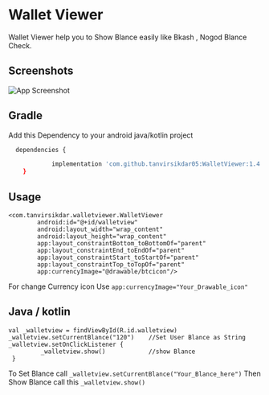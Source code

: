 
# Wallet Viewer

Wallet Viewer help you to Show Blance easily like Bkash , Nogod Blance Check.

## Screenshots

![App Screenshot](https://github.com/tanvirsikdar05/WalletViewer/assets/35676901/66de03c6-e447-47b0-976c-40abe516b35c)




## Gradle

Add this Dependency to your android java/kotlin project

```bash
  dependencies {

	        implementation 'com.github.tanvirsikdar05:WalletViewer:1.4.0'
	}
```
## Usage
```
<com.tanvirsikdar.walletviewer.WalletViewer
        android:id="@+id/walletview"
        android:layout_width="wrap_content"
        android:layout_height="wrap_content"
        app:layout_constraintBottom_toBottomOf="parent"
        app:layout_constraintEnd_toEndOf="parent"
        app:layout_constraintStart_toStartOf="parent"
        app:layout_constraintTop_toTopOf="parent"
        app:currencyImage="@drawable/btcicon"/>
```
For change Currency icon Use `app:currencyImage="Your_Drawable_icon"`

## Java / kotlin

```
val _walletview = findViewById(R.id.walletview) 
_walletview.setCurrentBlance("120")    //Set User Blance as String
_walletview.setOnClickListener {
         _walletview.show()            //show Blance
 }     
 ```
 To Set Blance call `_walletview.setCurrentBlance("Your_Blance_here")` Then Show Blance call this `_walletview.show()`                        




